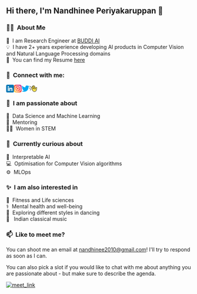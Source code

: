 ## Hi there, I'm Nandhinee Periyakaruppan 👋

### 👩‍💻 &nbsp;About Me

💼 &nbsp;I am Research Engineer at [BUDDI AI](https://www.google.com/search?client=safari&rls=en&q=buddi+ai&ie=UTF-8&oe=UTF-8)\
💡 &nbsp;I have 2+ years experience developing AI products in Computer Vision and Natural Language Processing domains\
📄 &nbsp;You can find my Resume [here](https://drive.google.com/file/d/1Pmru6SPf1Hlir5gqGa_SrdONwHAtEpV1/view?usp=sharing)



### 🤝 &nbsp;Connect with me:

<a href="https://www.linkedin.com/in/nandhinee-pr/"><img align="left" src="images/linkedin.png" alt="Nandhinee Periyakaruppan | LinkedIn" width="21px"/></a> &emsp;
<a href="https://www.instagram.com/bluebean66"><img align="left" src="images/instagram.png" alt="Nandhinee Periyakaruppan | Instagram" width="21px"/></a>
<a href="https://mobile.twitter.com/nandhineepr"><img align="left" src="images/twitter.png" alt="Nandhinee Periyakaruppan | Twitter" width="21px"/></a>
<a href="https://www.clubhouse.com/@nan4pr?utm_medium=ch_profile&utm_campaign=e0F6FtKzC9QoCz9m7CGbEg-250575"><img align="left" src="images/clubhouse.png" alt="Nandhinee Periyakaruppan | Clubhouse" width="21px"/></a>
</br>


### 🌱 &nbsp;I am passionate about

🧠 &nbsp;Data Science and Machine Learning\
📝 &nbsp;Mentoring\
👩‍💼 &nbsp;Women in STEM

### 👀 &nbsp;Currently curious about

🧬 &nbsp;Interpretable AI\
💻 &nbsp;Optimisation for Computer Vision algorithms\
⚙️ &nbsp;MLOps

### ✨ &nbsp;I am also interested in
👣 &nbsp;Fitness and Life sciences\
⚕️ &nbsp;Mental health and well-being\
💃 &nbsp;Exploring different styles in dancing\
🎼 &nbsp; Indian classical music


### 📫 &nbsp;Like to meet me?

You can shoot me an email at nandhinee2010@gmail.com! I'll try to respond as soon as I can.

You can also pick a slot if you would like to chat with me about anything you are passionate about - but make sure to describe the agenda.

<a href="https://calendly.com/nandhinee_periyakaruppan/30min" target="_blank"><img width="498" alt="meet_link" src="https://user-images.githubusercontent.com/15426564/144297439-f530f383-e73e-41e0-9914-a9b7d3f432e5.png"></a>

